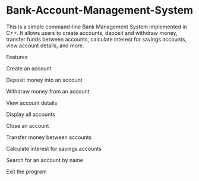 # Bank-Account-Management-System
This is a simple command-line Bank Management System implemented in C++. It allows users to create accounts, deposit and withdraw money, transfer funds between accounts, calculate interest for savings accounts, view account details, and more.

Features

Create an account

Deposit money into an account

Withdraw money from an account

View account details

Display all accounts

Close an account

Transfer money between accounts

Calculate interest for savings accounts

Search for an account by name

Exit the program
